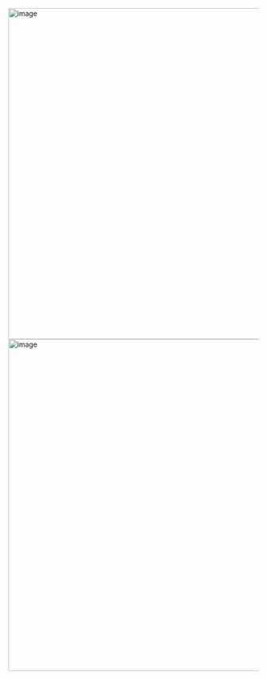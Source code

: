 <img width="666" alt="image" src="https://user-images.githubusercontent.com/63268327/156942268-6ab3748f-6dae-4c6a-a1b0-8a28a58cf0ec.png">
<img width="668" alt="image" src="https://user-images.githubusercontent.com/63268327/156942282-eca3214c-7acb-4a14-b26c-b6eb1df3455d.png">

